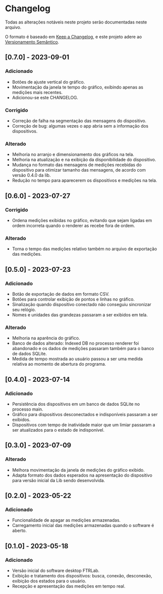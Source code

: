 # Changelog

Todas as alterações notáveis neste projeto serão documentadas neste arquivo.

O formato é baseado em [Keep a Changelog](https://keepachangelog.com/pt-BR/1.0.0/),
e este projeto adere ao [Versionamento Semântico](https://semver.org/lang/pt-BR/spec/v2.0.0.html).

## [0.7.0] - 2023-09-01

### Adicionado

- Botões de ajuste vertical do gráfico.
- Movimentação da janela te tempo do gráfico, exibindo apenas as medições mais recentes.
- Adicionou-se este CHANGELOG.

### Corrigido

- Correção de falha na segmentação das mensagens do dispositivo.
- Correção de bug: algumas vezes o app abria sem a informação dos dispositivos.

### Alterado

- Melhoria no arranjo e dimensionamento dos gráficos na tela.
- Melhoria na atualização e na exibição da disponibilidade do dispositivo.
- Mudança no formato das mensagens de medições recebidas do dispositivo para otimizar tamanho das mensagens, de acordo com versão 0.4.0 da lib.
- Redução no tempo para aparecerem os dispositivos e medições na tela.

## [0.6.0] - 2023-07-27

### Corrigido

- Ordena medições exibidas no gráfico, evitando que sejam ligadas em ordem incorreta quando o renderer as recebe fora de ordem.

### Alterado

- Torna o tempo das medições relativo também no arquivo de exportação das medições.

## [0.5.0] - 2023-07-23

### Adicionado

- Botão de exportação de dados em formato CSV.
- Botões para controlar exibição de pontos e linhas no gráfico.
- Sinalização quando dispositivo conectado não conseguiu sincronizar seu relógio.
- Nomes e unidades das grandezas passaram a ser exibidos em tela.

### Alterado

- Melhoria na aparência do gráfico.
- Banco de dados alterado: Indexed DB no processo renderer foi abandonado e os dados de medições passaram também para o banco de dados SQLite.
- Medida de tempo mostrada ao usuário passou a ser uma medida relativa ao momento de abertura do programa.

## [0.4.0] - 2023-07-14

### Adicionado

- Persistência dos dispositivos em um banco de dados SQLite no processo main.
- Gráfico para dispositivos desconectados e indisponíveis passaram a ser exibidos.
- Dispositivos com tempo de inatividade maior que um limiar passaram a ser atualizados para o estado de indisponível.

## [0.3.0] - 2023-07-09

### Alterado

- Melhora movimentação da janela de medições do gráfico exibido.
- Adapta formato dos dados esperados na apresentação do dispositivo para versão inicial da Lib sendo desenvolvida.

## [0.2.0] - 2023-05-22

### Adicionado

- Funcionalidade de apagar as medições armazenadas.
- Carregamento inicial das medições armazenadas quando o software é aberto.

## [0.1.0] - 2023-05-18

### Adicionado

- Versão inicial do software desktop FTRLab.
- Exibição e tratamento dos dispositivos: busca, conexão, desconexão, exibição dos estados para o usuário.
- Recepção e apresentação das medições em tempo real.
